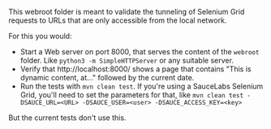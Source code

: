 This webroot folder is meant to validate the tunneling of Selenium Grid requests to URLs that are only accessible from the local network.

For this you would:

 * Start a Web server on port 8000, that serves the content of the `webroot` folder. Like `python3 -m SimpleHTTPServer` or any suitable server.
 * Verify that http://localhost:8000/ shows a page that contains "This is dynamic content, at..." followed by the current date.
 * Run the tests with `mvn clean test`. If you're using a SauceLabs Selenium Grid, you'll need to set the parameters for that, like `mvn clean test -DSAUCE_URL=<URL> -DSAUCE_USER=<user> -DSAUCE_ACCESS_KEY=<key>`

 But the current tests don't use this.